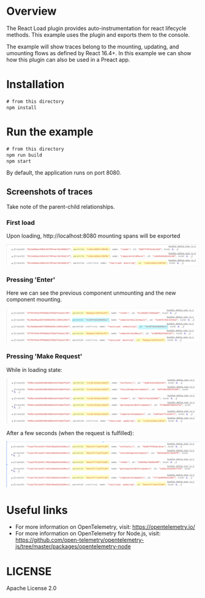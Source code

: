 # Overview

The React Load plugin provides auto-instrumentation for react lifecycle methods. 
This example uses the plugin and exports them to the console.

The example will show traces belong to the mounting, updating, and umounting flows as defined by React 16.4+. In this example we can show how this plugin can also be used in a Preact app.

# Installation
```
# from this directory
npm install
```

# Run the example
```
# from this directory
npm run build
npm start
```

By default, the application runs on port 8080.


## Screenshots of traces
Take note of the parent-child relationships.
### First load
Upon loading, http://localhost:8080 mounting spans will be exported
<p align="center"><img src="./images/mounting.png?raw=true"/></p>

### Pressing 'Enter'
Here we can see the previous component unmounting and the new component mounting.
<p align="center"><img src="./images/redirect.png?raw=true"/></p>

### Pressing 'Make Request'
While in loading state:
<p align="center"><img src="./images/updating.png?raw=true"/></p>

After a few seconds (when the request is fulfilled):
<p align="center"><img src="./images/updating2.png?raw=true"/></p>


# Useful links
- For more information on OpenTelemetry, visit: <https://opentelemetry.io/>
- For more information on OpenTelemetry for Node.js, visit: <https://github.com/open-telemetry/opentelemetry-js/tree/master/packages/opentelemetry-node>

# LICENSE

Apache License 2.0
